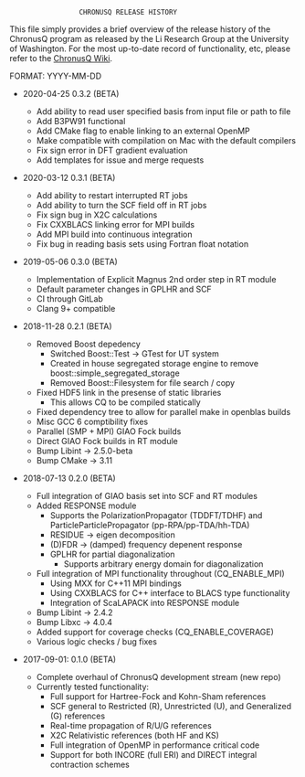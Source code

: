                      CHRONUSQ RELEASE HISTORY


  This file simply provides a brief overview of the release history of the
  ChronusQ program as released by the Li Research Group at the University
  of Washington. For the most up-to-date record of functionality, etc,
  please refer to the [ChronusQ Wiki](https://urania.chem.washington.edu/chronusq/chronusq_public/wikis/home).


  FORMAT: YYYY-MM-DD

  - 2020-04-25 0.3.2 (BETA)
    - Add ability to read user specified basis from input file or path to file
    - Add B3PW91 functional
    - Add CMake flag to enable linking to an external OpenMP
    - Make compatible with compilation on Mac with the default compilers
    - Fix sign error in DFT gradient evaluation
    - Add templates for issue and merge requests

  - 2020-03-12 0.3.1 (BETA)
    - Add ability to restart interrupted RT jobs
    - Add ability to turn the SCF field off in RT jobs
    - Fix sign bug in X2C calculations
    - Fix CXXBLACS linking error for MPI builds
    - Add MPI build into continuous integration
    - Fix bug in reading basis sets using Fortran float notation

  - 2019-05-06 0.3.0 (BETA)
    - Implementation of Explicit Magnus 2nd order step in RT module
    - Default parameter changes in GPLHR and SCF
    - CI through GitLab
    - Clang 9+ compatible

  - 2018-11-28 0.2.1 (BETA)
    - Removed Boost depedency
      - Switched Boost::Test -> GTest for UT system
      - Created in house segregated storage engine to remove boost::simple_segregated_storage
      - Removed Boost::Filesystem for file search / copy
    - Fixed HDF5 link in the presense of static libraries
      - This allows CQ to be compiled statically
    - Fixed dependency tree to allow for parallel make in openblas builds    
    - Misc GCC 6 comptibility fixes
    - Parallel (SMP + MPI) GIAO Fock builds
    - Direct GIAO Fock builds in RT module
    - Bump Libint -> 2.5.0-beta
    - Bump CMake  -> 3.11


  - 2018-07-13 0.2.0 (BETA)
    - Full integration of GIAO basis set into SCF and RT modules
    - Added RESPONSE module
      - Supports the PolarizationPropagator (TDDFT/TDHF) and ParticleParticlePropagator (pp-RPA/pp-TDA/hh-TDA)
      - RESIDUE -> eigen decomposition
      - (D)FDR -> (damped) frequency depenent response
      - GPLHR for partial diagonalization
        - Supports arbitrary energy domain for diagonalization
    - Full integration of MPI functionality throughout (CQ_ENABLE_MPI)
      - Using MXX for C++11 MPI bindings
      - Using CXXBLACS for C++ interface to BLACS type functionality
      - Integration of ScaLAPACK into RESPONSE module
    - Bump Libint -> 2.4.2
    - Bump Libxc  -> 4.0.4
    - Added support for coverage checks (CQ_ENABLE_COVERAGE)
    - Various logic checks / bug fixes
  

  - 2017-09-01: 0.1.0 (BETA)
    - Complete overhaul of ChronusQ development stream (new repo)
    - Currently tested functionality:
      - Full support for Hartree-Fock and Kohn-Sham references
      - SCF general to Restricted (R), Unrestricted (U), and Generalized (G) references
      - Real-time propagation of R/U/G references
      - X2C Relativistic references (both HF and KS)
      - Full integration of OpenMP in performance critical code
      - Support for both INCORE (full ERI) and DIRECT integral contraction schemes
